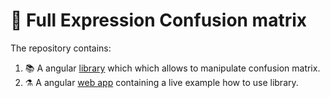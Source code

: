 # 🚀 Full Expression Confusion matrix

The repository contains:

1. 📚 A angular [library](./projects/confusion-matrix) which which allows to manipulate confusion matrix.
2. ⚗️ A angular [web app](./projects/web-app) containing a live example how to use library.

